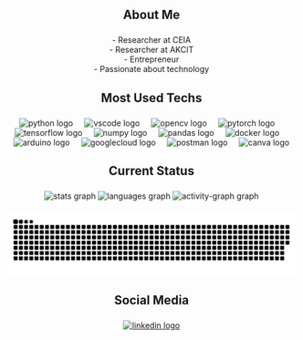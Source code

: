 <h2 align="center">About Me</h2>

###

<p align="center">- Researcher at CEIA<br>- Researcher at AKCIT<br>- Entrepreneur<br>- Passionate about technology</p>

###

<h2 align="center">Most Used Techs</h2>

###

<div align="center">
  <img src="https://cdn.jsdelivr.net/gh/devicons/devicon/icons/python/python-original.svg" height="40" alt="python logo"  />
  <img width="12" />
  <img src="https://cdn.jsdelivr.net/gh/devicons/devicon/icons/vscode/vscode-original.svg" height="40" alt="vscode logo"  />
  <img width="12" />
  <img src="https://cdn.jsdelivr.net/gh/devicons/devicon/icons/opencv/opencv-original.svg" height="40" alt="opencv logo"  />
  <img width="12" />
  <img src="https://cdn.jsdelivr.net/gh/devicons/devicon/icons/pytorch/pytorch-original.svg" height="40" alt="pytorch logo"  />
  <img width="12" />
  <img src="https://cdn.jsdelivr.net/gh/devicons/devicon/icons/tensorflow/tensorflow-original.svg" height="40" alt="tensorflow logo"  />
  <img width="12" />
  <img src="https://cdn.jsdelivr.net/gh/devicons/devicon/icons/numpy/numpy-original.svg" height="40" alt="numpy logo"  />
  <img width="12" />
  <img src="https://cdn.jsdelivr.net/gh/devicons/devicon/icons/pandas/pandas-original.svg" height="40" alt="pandas logo"  />
  <img width="12" />
  <img src="https://skillicons.dev/icons?i=docker" height="40" alt="docker logo"  />
  <img width="12" />
  <img src="https://cdn.jsdelivr.net/gh/devicons/devicon/icons/arduino/arduino-original.svg" height="40" alt="arduino logo"  />
  <img width="12" />
  <img src="https://cdn.jsdelivr.net/gh/devicons/devicon/icons/googlecloud/googlecloud-original.svg" height="40" alt="googlecloud logo"  />
  <img width="12" />
  <img src="https://cdn.simpleicons.org/postman/FF6C37" height="40" alt="postman logo"  />
  <img width="12" />
  <img src="https://cdn.jsdelivr.net/gh/devicons/devicon/icons/canva/canva-original.svg" height="40" alt="canva logo"  />
</div>

###

<h2 align="center">Current Status</h2>

###

<div align="center">
  <img src="https://github-readme-stats.vercel.app/api?username=HugoPessoni&hide_title=false&hide_rank=false&show_icons=true&include_all_commits=true&count_private=true&disable_animations=false&theme=chartreuse-dark&locale=en&hide_border=false&order=1" height="150" alt="stats graph"  />
  <img src="https://github-readme-stats.vercel.app/api/top-langs?username=HugoPessoni&locale=en&hide_title=false&layout=compact&card_width=320&langs_count=5&theme=chartreuse-dark&hide_border=false&order=2" height="150" alt="languages graph"  />
  <img src="https://github-readme-activity-graph.vercel.app/graph?username=HugoPessoni&radius=16&theme=chartreuse-dark&area=true&order=5&hide_border=false&hide_title=false" height="250" alt="activity-graph graph"  />
</div>

###

<picture align="center">
  <source media="(prefers-color-scheme: dark)" srcset="https://raw.githubusercontent.com/HugoPessoni/HugoPessoni/output/github-contribution-grid-snake-dark.svg">
  <source media="(prefers-color-scheme: light)" srcset="https://raw.githubusercontent.com/HugoPessoni/HugoPessoni/output/github-contribution-grid-snake-dark.svg">
  <img align="center" alt="github contribution grid snake animation" src="https://raw.githubusercontent.com/HugoPessoni/HugoPessoni/output/github-contribution-grid-snake.svg">
</picture>

###

<h2 align="center">Social Media</h2>

###

<div align="center">
  <a href="https://www.linkedin.com/in/hugorodriguespessoni/" target="_blank">
    <img src="https://raw.githubusercontent.com/maurodesouza/profile-readme-generator/master/src/assets/icons/social/linkedin/default.svg" width="52" height="40" alt="linkedin logo"  />
  </a>
</div>

###
